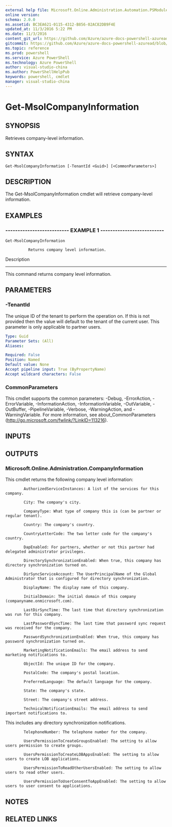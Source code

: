 ```yaml
---
external help file: Microsoft.Online.Administration.Automation.PSModule.dll-Help.xml
online version: 
schema: 2.0.0
ms.assetid: BC3EA621-0115-4312-B856-02AC82DB9F4E
updated_at: 11/3/2016 5:22 PM
ms.date: 11/3/2016
content_git_url: https://github.com/Azure/azure-docs-powershell-azuread/blob/master/Azure%20AD%20Cmdlets/MSOnline/v1/Get-MsolCompanyInformation.md
gitcommit: https://github.com/Azure/azure-docs-powershell-azuread/blob/cedef1609da4230592c00be27ccc62e342e2df61/Azure%20AD%20Cmdlets/MSOnline/v1/Get-MsolCompanyInformation.md
ms.topic: reference
ms.prod: powershell
ms.service: Azure PowerShell
ms.technology: Azure PowerShell
author: visual-studio-china
ms.author: PowerShellHelpPub
keywords: powershell, cmdlet
manager: visual-studio-china
---
```


# Get-MsolCompanyInformation

## SYNOPSIS
Retrieves company-level information.

## SYNTAX

```
Get-MsolCompanyInformation [-TenantId <Guid>] [<CommonParameters>]
```

## DESCRIPTION
The Get-MsolCompanyInformation cmdlet will retrieve company-level information.

## EXAMPLES

### -------------------------- EXAMPLE 1 --------------------------
```
Get-MsolCompanyInformation

          Returns company level information.
```

Description

-----------

This command returns company level information.

## PARAMETERS

### -TenantId
The unique ID of the tenant to perform the operation on.
If this is not provided then the value will default to the tenant of the current user.
This parameter is only applicable to partner users.

```yaml
Type: Guid
Parameter Sets: (All)
Aliases: 

Required: False
Position: Named
Default value: None
Accept pipeline input: True (ByPropertyName)
Accept wildcard characters: False
```

### CommonParameters
This cmdlet supports the common parameters: -Debug, -ErrorAction, -ErrorVariable, -InformationAction, -InformationVariable, -OutVariable, -OutBuffer, -PipelineVariable, -Verbose, -WarningAction, and -WarningVariable. For more information, see about_CommonParameters (http://go.microsoft.com/fwlink/?LinkID=113216).

## INPUTS

## OUTPUTS

### Microsoft.Online.Administration.CompanyInformation
This cmdlet returns the following company level information:

            AuthorizedServiceInstances: A list of the services for this company.

            City: The company's city.

            CompanyType: What type of company this is (can be partner or regular tenant).

            Country: The company's country.

            CountryLetterCode: The two letter code for the company's country.

            DapEnabled: For partners, whether or not this partner had delegated administrator privileges.

            DirectorySynchronizationEnabled: When true, this company has directory synchronization turned on.

            DirSyncServiceAccount: The UserPrincipalName of the Global Administrator that is configured for directory synchronization.

            DisplayName: The display name of this company.

            InitialDomain: The initial domain of this company (companyname.onmicrosoft.com).

            LastDirSyncTime: The last time that directory synchronization was run for this company.

            LastPasswordSyncTime: The last time that password sync request was received for the company.

            PasswordSynchronizationEnabled: When true, this company has password synchronization turned on.

            MarketingNotificationEmails: The email address to send marketing notifications to.

            ObjectId: The unique ID for the company.

            PostalCode: The company's postal location.

            PreferredLanguage: The default language for the company.

            State: The company's state.

            Street: The company's street address.

            TechnicalNotificationEmails: The email address to send important notifications to.
This includes any directory synchronization notifications.

            TelephoneNumber: The telephone number for the company.

            UsersPermissionToCreateGroupsEnabled: The setting to allow users permission to create groups.

            UsersPermissionToCreateLOBAppsEnabled: The setting to allow users to create LOB applications.

            UsersPermissionToReadOtherUsersEnabled: The setting to allow users to read other users.

            UsersPermissionToUserConsentToAppEnabled: The setting to allow users to user consent to applications.

## NOTES

## RELATED LINKS


